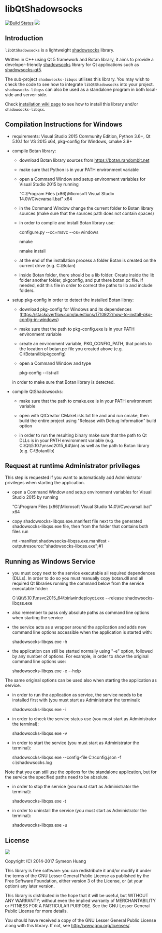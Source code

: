 libQtShadowsocks
================

[![Build Status](https://travis-ci.org/shadowsocks/libQtShadowsocks.svg?branch=master)](https://travis-ci.org/shadowsocks/libQtShadowsocks) <a href="https://copr.fedorainfracloud.org/coprs/librehat/shadowsocks/package/libQtShadowsocks/"><img src="https://copr.fedorainfracloud.org/coprs/librehat/shadowsocks/package/libQtShadowsocks/status_image/last_build.png" /></a>

Introduction
------------

`libQtShadowsocks` is a lightweight [shadowsocks][ss] library.

Written in C++ using Qt 5 framework and Botan library, it aims to provide a developer-friendly [shadowsocks][ss] library for Qt applications such as [shadowsocks-qt5](https://github.com/shadowsocks/shadowsocks-qt5/).

The sub-project `shadowsocks-libqss` utilises this library. You may wish to check the code to see how to integrate `libQtShadowsocks` into your project. `shadowsocks-libqss` can also be used as a standalone program in both local-side and server-side.

Check [installation wiki page](https://github.com/shadowsocks/libQtShadowsocks/wiki/Installation) to see how to install this library and/or `shadowsocks-libqss`.

[ss]: http://shadowsocks.org

Compilation Instructions for Windows
-------

* requirements: Visual Studio 2015 Community Edition, Python 3.6+, Qt 5.10.1 for VS 2015 x64, pkg-config for Windows, cmake 3.9+

* compile Botan library:

  - download Botan library sources from https://botan.randombit.net

  - make sure that Python is in your PATH environment variable

  - open a Command Window and setup environment variables for Visual Studio 2015 by running

    "C:\Program Files (x86)\Microsoft Visual Studio 14.0\VC\vcvarsall.bat" x64

  - in the Command Window change the current folder to Botan library sources (make sure that the sources path does not contain spaces)

  - in order to compile and install Botan library use:

    configure.py --cc=msvc --os=windows

    nmake

    nmake install

  - at the end of the installation process a folder Botan is created on the current drive (e.g. C:\Botan)

  - inside Botan folder, there should be a lib folder. Create inside the lib folder another folder, pkgconfig, and put there botan.pc file. If needed, edit this file in order to correct the paths to lib and include folders.

* setup pkg-config in order to detect the installed Botan libray:

  - download pkg-config for Windows and its dependences (https://stackoverflow.com/questions/1710922/how-to-install-pkg-config-in-windows)

  - make sure that the path to pkg-config.exe is in your PATH environment variable

  - create an environment variable, PKG_CONFIG_PATH, that points to the location of botan.pc file you created above (e.g. C:\Botan\lib\pkgconfig)

  - open a Command Window and type

    pkg-config --list-all

  in order to make sure that Botan library is detected.

* compile QtShadowsocks:

  - make sure that the path to cmake.exe is in your PATH environment variable

  - open with QtCreator CMakeLists.txt file and and run cmake, then build the entire project using "Release with Debug Information" build option

  - in order to run the resulting binary make sure that the path to Qt DLLs is in your PATH environment variable (e.g. C:\Qt\5.10.1\msvc2015_64\bin) as well as the path to Botan library (e.g. C:\Botan\lib)

Request at runtime Administrator privileges
-------

This step is requested if you want to automatically add Administrator privileges when starting the application.

- open a Command Window and setup environment variables for Visual Studio 2015 by running

  "C:\Program Files (x86)\Microsoft Visual Studio 14.0\VC\vcvarsall.bat" x64

- copy shadowsocks-libqss.exe.manifest file next to the generated shadowsocks-libqss.exe file, then from the folder that contains both files run

  mt -manifest shadowsocks-libqss.exe.manifest -outputresource:"shadowsocks-libqss.exe";#1

Running as Windows Service
-------

- you must copy next to the service executable all required dependences (DLLs). In order to do so you must manually copy botan.dll and all required Qt libraries running the command below from the service executable folder:

    C:\Qt\5.10.1\msvc2015_64\bin\windeployqt.exe --release shadowsocks-libqss.exe

- also remember to pass only absolute paths as command line options when starting the service

- the service acts as a wrapper around the application and adds new command line options accessible when the application is started with:

  shadowsocks-libqss.exe -h

- the application can still be started normally using "-e" option, followed by any number of options. For example, in order to show the original command line options use:

  shadowsocks-libqss.exe -e --help

The same original options can be used also when starting the application as service.

- in order to run the application as service, the service needs to be installed first with (you must start as Administrator the terminal):

  shadowsocks-libqss.exe -i

- in order to check the service status use (you must start as Administrator the terminal):

  shadowsocks-libqss.exe -v

- in order to start the service (you must start as Administrator the terminal):

  shadowsocks-libqss.exe --config-file C:\config.json -f c:\shadowsocks.log

Note that you can still use the options for the standalone application, but for the service the specified paths need to be absolute.

- in order to stop the service (you must start as Administrator the terminal):

  shadowsocks-libqss.exe -t

- in order to uninstall the service (you must start as Administrator the terminal):

  shadowsocks-libqss.exe -u

License
-------

![](http://www.gnu.org/graphics/lgplv3-147x51.png)

Copyright (C) 2014-2017 Symeon Huang

This library is free software: you can redistribute it and/or modify
it under the terms of the GNU Lesser General Public License as
published by the Free Software Foundation, either version 3 of the
License, or (at your option) any later version.

This library is distributed in the hope that it will be useful,
but WITHOUT ANY WARRANTY; without even the implied warranty of
MERCHANTABILITY or FITNESS FOR A PARTICULAR PURPOSE.  See the
GNU Lesser General Public License for more details.

You should have received a copy of the GNU Lesser General Public License
along with this library. If not, see <http://www.gnu.org/licenses/>.
